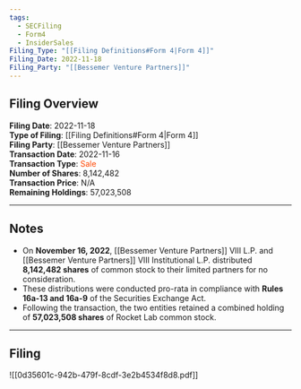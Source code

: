 ```yaml
---
tags:
  - SECFiling
  - Form4
  - InsiderSales
Filing_Type: "[[Filing Definitions#Form 4|Form 4]]"
Filing_Date: 2022-11-18
Filing_Party: "[[Bessemer Venture Partners]]"
---
```


## Filing Overview

**Filing Date**: 2022-11-18  
**Type of Filing**: [[Filing Definitions#Form 4|Form 4]]  
**Filing Party**: [[Bessemer Venture Partners]]  
**Transaction Date**: 2022-11-16  
**Transaction Type**: <span style="color:orangered">Sale</span>  
**Number of Shares**: 8,142,482  
**Transaction Price**: N/A  
**Remaining Holdings**: 57,023,508  

---

## Notes

- On **November 16, 2022**, [[Bessemer Venture Partners]] VIII L.P. and [[Bessemer Venture Partners]] VIII Institutional L.P. distributed **8,142,482 shares** of common stock to their limited partners for no consideration.
- These distributions were conducted pro-rata in compliance with **Rules 16a-13 and 16a-9** of the Securities Exchange Act.
- Following the transaction, the two entities retained a combined holding of **57,023,508 shares** of Rocket Lab common stock.

---

## Filing

![[0d35601c-942b-479f-8cdf-3e2b4534f8d8.pdf]]
